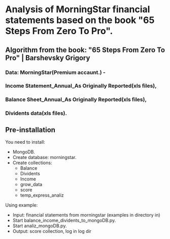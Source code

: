 # Analysis of MorningStar financial statements based on the book "65 Steps From Zero To Pro".

 ##  Algorithm from the book: "65 Steps From Zero To Pro" | Barshevsky Grigory

 ###   Data: MorningStar(Premium accaunt.) -
 ###   Income Statement_Annual_As Originally Reported(xls files),
 ###   Balance Sheet_Annual_As Originally Reported(xls files),
 ###   Dividents data(xls files).
 
    

## Pre-installation
You need to install:
* MongoDB.
* Create database: morningstar.
* Create collections:
   - Balance
   - Dividents
   - Income
   - grow_data
   - score
   - temp_express_analiz
 
 Using example:
 * Input: financial statements from morningstar (examples in directory in)
 * Start balance_income_dividents_to_mongoDB.py. 
 * Start analiz_mongoDB.py. 
 * Output: score collection, log in log dir
